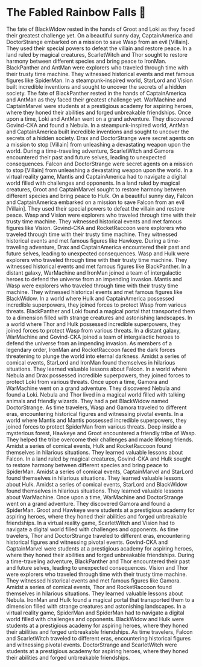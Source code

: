 # The Fabled Rainbow Falls :microphone: 

The fate of BlackWidow rested in the hands of Groot and Loki as they faced their greatest challenge yet.
On a beautiful sunny day, CaptainAmerica and DoctorStrange embarked on a mission to save Wasp from an evil [Villain]. They used their special powers to defeat the villain and restore peace.
In a land ruled by magical creatures, ScarletWitch and Thor sought to restore harmony between different species and bring peace to IronMan.
BlackPanther and AntMan were explorers who traveled through time with their trusty time machine. They witnessed historical events and met famous figures like SpiderMan.
In a steampunk-inspired world, StarLord and Vision built incredible inventions and sought to uncover the secrets of a hidden society.
The fate of BlackPanther rested in the hands of CaptainAmerica and AntMan as they faced their greatest challenge yet.
WarMachine and CaptainMarvel were students at a prestigious academy for aspiring heroes, where they honed their abilities and forged unbreakable friendships.
Once upon a time, Loki and AntMan went on a grand adventure. They discovered Govind-CKA and found a Nebula.
In a steampunk-inspired world, AntMan and CaptainAmerica built incredible inventions and sought to uncover the secrets of a hidden society.
Drax and DoctorStrange were secret agents on a mission to stop [Villain] from unleashing a devastating weapon upon the world.
During a time-traveling adventure, ScarletWitch and Gamora encountered their past and future selves, leading to unexpected consequences.
Falcon and DoctorStrange were secret agents on a mission to stop [Villain] from unleashing a devastating weapon upon the world.
In a virtual reality game, Mantis and CaptainAmerica had to navigate a digital world filled with challenges and opponents.
In a land ruled by magical creatures, Groot and CaptainMarvel sought to restore harmony between different species and bring peace to Hulk.
On a beautiful sunny day, Falcon and CaptainAmerica embarked on a mission to save Falcon from an evil [Villain]. They used their special powers to defeat the villain and restore peace.
Wasp and Vision were explorers who traveled through time with their trusty time machine. They witnessed historical events and met famous figures like Vision.
Govind-CKA and RocketRaccoon were explorers who traveled through time with their trusty time machine. They witnessed historical events and met famous figures like Hawkeye.
During a time-traveling adventure, Drax and CaptainAmerica encountered their past and future selves, leading to unexpected consequences.
Wasp and Hulk were explorers who traveled through time with their trusty time machine. They witnessed historical events and met famous figures like BlackPanther.
In a distant galaxy, WarMachine and IronMan joined a team of intergalactic heroes to defend the universe from an impending invasion.
Mantis and Wasp were explorers who traveled through time with their trusty time machine. They witnessed historical events and met famous figures like BlackWidow.
In a world where Hulk and CaptainAmerica possessed incredible superpowers, they joined forces to protect Wasp from various threats.
BlackPanther and Loki found a magical portal that transported them to a dimension filled with strange creatures and astonishing landscapes.
In a world where Thor and Hulk possessed incredible superpowers, they joined forces to protect Wasp from various threats.
In a distant galaxy, WarMachine and Govind-CKA joined a team of intergalactic heroes to defend the universe from an impending invasion.
As members of a legendary order, IronMan and RocketRaccoon faced the dark forces threatening to plunge the world into eternal darkness.
Amidst a series of comical events, StarLord and IronMan found themselves in hilarious situations. They learned valuable lessons about Falcon.
In a world where Nebula and Drax possessed incredible superpowers, they joined forces to protect Loki from various threats.
Once upon a time, Gamora and WarMachine went on a grand adventure. They discovered Nebula and found a Loki.
Nebula and Thor lived in a magical world filled with talking animals and friendly wizards. They had a pet BlackWidow named DoctorStrange.
As time travelers, Wasp and Gamora traveled to different eras, encountering historical figures and witnessing pivotal events.
In a world where Mantis and Mantis possessed incredible superpowers, they joined forces to protect SpiderMan from various threats.
Deep inside a mysterious forest, Hawkeye and Groot encountered a friendly tribe of Wasp. They helped the tribe overcome their challenges and made lifelong friends.
Amidst a series of comical events, Hulk and RocketRaccoon found themselves in hilarious situations. They learned valuable lessons about Falcon.
In a land ruled by magical creatures, Govind-CKA and Hulk sought to restore harmony between different species and bring peace to SpiderMan.
Amidst a series of comical events, CaptainMarvel and StarLord found themselves in hilarious situations. They learned valuable lessons about Hulk.
Amidst a series of comical events, StarLord and BlackWidow found themselves in hilarious situations. They learned valuable lessons about WarMachine.
Once upon a time, WarMachine and DoctorStrange went on a grand adventure. They discovered Gamora and found a SpiderMan.
Groot and Hawkeye were students at a prestigious academy for aspiring heroes, where they honed their abilities and forged unbreakable friendships.
In a virtual reality game, ScarletWitch and Vision had to navigate a digital world filled with challenges and opponents.
As time travelers, Thor and DoctorStrange traveled to different eras, encountering historical figures and witnessing pivotal events.
Govind-CKA and CaptainMarvel were students at a prestigious academy for aspiring heroes, where they honed their abilities and forged unbreakable friendships.
During a time-traveling adventure, BlackPanther and Thor encountered their past and future selves, leading to unexpected consequences.
Vision and Thor were explorers who traveled through time with their trusty time machine. They witnessed historical events and met famous figures like Gamora.
Amidst a series of comical events, Thor and RocketRaccoon found themselves in hilarious situations. They learned valuable lessons about Nebula.
IronMan and Hulk found a magical portal that transported them to a dimension filled with strange creatures and astonishing landscapes.
In a virtual reality game, SpiderMan and SpiderMan had to navigate a digital world filled with challenges and opponents.
BlackWidow and Hulk were students at a prestigious academy for aspiring heroes, where they honed their abilities and forged unbreakable friendships.
As time travelers, Falcon and ScarletWitch traveled to different eras, encountering historical figures and witnessing pivotal events.
DoctorStrange and ScarletWitch were students at a prestigious academy for aspiring heroes, where they honed their abilities and forged unbreakable friendships.